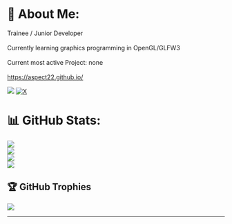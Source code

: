 # 💫 About Me:

Trainee / Junior Developer<br><br>
Currently learning graphics programming in OpenGL/GLFW3<br><br>Current most active Project: none<br><br>https://aspect22.github.io/

[![](https://visitcount.itsvg.in/api?id=aspect22&icon=0&color=12)](https://visitcount.itsvg.in)
 [![X](https://img.shields.io/badge/X-black.svg?logo=X&logoColor=white)](https://x.com/oxydev_) 

# 📊 GitHub Stats:

![](https://github-readme-stats.vercel.app/api?username=aspect22&theme=radical&hide_border=false&include_all_commits=true&count)<br/>
![](https://github-readme-streak-stats.herokuapp.com/?user=aspect22&theme=radical&hide_border=false)<br/>
![](https://github-readme-stats.vercel.app/api/top-langs/?username=aspect22&theme=radical&hide_border=false&include_all_commits=true&count_private=true&layout=compact)<br/>
![](https://github-contributor-stats.vercel.app/api?username=aspect22&limit=5&theme=radical&combine_all_yearly_contributions=true)

## 🏆 GitHub Trophies

![](https://github-profile-trophy.vercel.app/?username=aspect22&theme=radical&no-frame=false&no-bg=true&margin-w=4)

---
